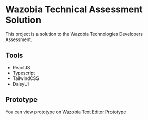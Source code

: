 # Wazobia Technical Assessment Solution

This project is a solution to the Wazobia Technologies Developers Assessment.

## Tools
- ReactJS
- Typescript
- TailwindCSS
- DaisyUI

## Prototype

You can view prototype on [Wazobia Text Editor Prototype](https://wazobia-text-editor.netlify.app)